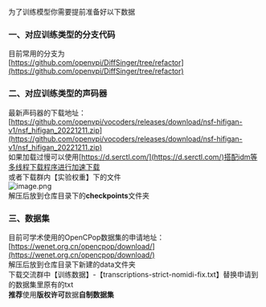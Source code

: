 为了训练模型你需要提前准备好以下数据
<a name="aPf69"></a>
### 一、对应训练类型的分支代码
目前常用的分支为<br />[https://github.com/openvpi/DiffSinger/tree/refactor](https://github.com/openvpi/DiffSinger/tree/refactor)
<a name="iEApd"></a>
### 二、对应训练类型的声码器
最新声码器的下载地址：[https://github.com/openvpi/vocoders/releases/download/nsf-hifigan-v1/nsf_hifigan_20221211.zip](https://github.com/openvpi/vocoders/releases/download/nsf-hifigan-v1/nsf_hifigan_20221211.zip)<br />如果加载过慢可以使用[https://d.serctl.com/](https://d.serctl.com/)搭配idm等多线程下载程序进行加速下载<br />或者下载群内【实验权重】下的文件<br />![image.png](https://cdn.nlark.com/yuque/0/2023/png/34659871/1674479431199-5ab223a6-789b-4e42-95ce-770ce1bb1644.png#averageHue=%23f6f0e8&clientId=u626a6eab-7fac-4&from=paste&height=39&id=u153c061d&name=image.png&originHeight=49&originWidth=202&originalType=binary&ratio=1&rotation=0&showTitle=false&size=2119&status=done&style=none&taskId=u0372a5d2-164f-4b9b-a44e-80902789c38&title=&width=161.6)<br />解压后放到仓库目录下的**checkpoints**文件夹
<a name="c3OBL"></a>
### 三、数据集
目前可学术使用的OpenCPop数据集的申请地址：[https://wenet.org.cn/opencpop/download/](https://wenet.org.cn/opencpop/download/)<br />解压后放到仓库目录下新建的data文件夹<br />下载交流群中【训练数据】-【transcriptions-strict-nomidi-fix.txt】替换申请到的数据集里原有的txt<br />**推荐**使用**版权许可**数据**自制数据集**
